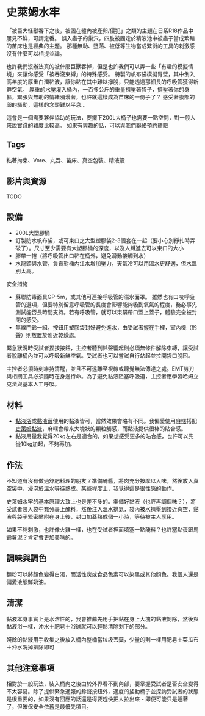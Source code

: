 史萊姆水牢
=====
「被巨大怪獸吞下之後，被困在體內被產卵/侵犯」之類的主題在日系R18作品中屢見不鮮，可謂定番。
誤入蟲子的巢穴，四肢被固定於精液池中被蟲子當成繁殖的苗床也是經典的主題。
那種無助、墮落、被低等生物當成繁衍的工具的刺激感沒有什麼可以相提並論。

也許我們沒辦法真的被什麼巨獸吞掉，但是也許我們可以弄一些「有趣的模擬情境」來讓你感受「被吞沒束縛」的特殊感受。
特製的帆布袋模擬胃壁，其中倒入高年度的厚重白濁黏液，讓你黏在其中難以掙脫，只能透過那細長的呼吸管獲得新鮮空氣。
厚重的水壓灌入桶內，一百多公斤的重量擠壓著袋子，擠壓著你的身軀，緊張與無助的情緒瀰漫著，也許就這樣成為苗床的一份子了？
感受著腹部的卵的騷動，這樣的念頭難以平息...

這會是一個需要夥伴協助的玩法，要擺下200L大桶子也需要一點空間，對一般人來說實踐的難度比較高。
如果有興趣的話，可以[與我們聯絡](http://stickysli.me/index.html#contact)預約體驗

## Tags

粘著拘束、Vore、丸吞、苗床、真空包裝、精液漬

## 影片與資源

TODO

## 設備

* 200L大塑膠桶
* 訂製防水帆布袋，或可束口之大型塑膠袋2-3個套在一起（要小心別掙扎時弄破了）。尺寸至少需要有大塑膠桶的深度，以及人蹲進去可以束口的大小
* 膠帶一捲（將呼吸管出口黏在桶外，避免滑動接觸到水）
* 水龍頭與水管，負責對桶內注水增加壓力，天氣冷可以用溫水更舒適，但水溫別太高。

安全措施

* 蘇聯防毒面具GP-5m，或其他可連接呼吸管的潛水面罩。 雖然也有口咬呼吸管的選項，但要特別留意呼吸管的長度會影響能夠吸到氧氣的程度，務必事先測試能否長時間支持。若有呼吸管，就可以束緊帶口蓋上蓋子，體驗完全被封閉的感受。
* 無線門鈴一組，按鈕用塑膠袋封好避免進水，由受試者握在手裡，室內機（鈴聲）則放置於附近乾燥處。

緊急狀況時受試者捏按按鈕，主控者聽到鈴聲響起則必須無條件解除束縛，讓受試者脫離桶內並可以呼吸新鮮空氣。受試者也可以嘗試自行站起並拉開袋口脫困。

主控者必須時刻維持清醒，並且不可遠離至視線或聽覺無法傳達之處。EMT剪刀與相關工具必須隨時在身邊待命。為了避免黏液阻塞呼吸道，主控者應學習哈姆立克法與基本人工呼吸。

## 材料

* [黏液浴](slime_bath.md)或[黏液繭](slime_cacoon.md)使用的黏液皆可，當然效果會略有不同。我偏愛使用[麻糬](http://stickysli.me/shop.html#starch-slime)搭配[史萊姆黏液](http://stickysli.me/shop.html#pva-slippy)，麻糬會帶來大塊狀的顆粒觸感，而黏液提供很棒的貼合感。
* 黏液用量我覺得20kg左右是適合的，如果想感受更多的貼合感，也許可以先從10kg加起，不夠再加。

## 作法

不知道有沒有做過舒肥料理的朋友？準備醃醬，將肉充分按摩以入味，然後放入真空袋中，浸泡於溫水等待熟成。某些程度上，我覺得這是很性感的動作。

史萊姆水牢的基本原理大致上也是差不多的。準備好黏液（也許再調個味？），將受試者裝入袋中充分裹上醃料，然後注入溫水排氣，袋內被水擠壓到接近真空，黏液與袋子緊密貼附在身上後，封口加蓋熟成個一小時，等待被主人享用。

如果不夠刺激，也許像火雞一樣，也在受試者裡面填塞一點醃料？也許塞點蛋跟馬鈴薯泥？肯定會更加美味的。

## 調味與調色

麵粉可以將顏色變得白濁，而活性炭或食品色素可以染黑或其他顏色。我個人還是偏愛液態鮮奶油。

## 清潔

黏液本身事實上是水溶性的，我會推薦先用手把黏在身上大塊的黏液剝除，然後與黏液浴一樣，沖水＋肥皂＋浴球就可以輕鬆清除剩下的部分。

殘餘的黏液用手收集之後放入桶內整桶當垃圾丟棄，少量的則一樣用肥皂＋菜瓜布＋沖水洗掉排除即可

## 其他注意事項

相對於一般玩法，裝入桶內之後由於外界看不到內部，要掌握受試者是否安全變得不太容易。除了提供緊急通報的鈴聲按鈕外，適度的搖動桶子並探詢受試者的狀態是很重要的，如果沒有回應的話還是得要趕快把人拉出來 - 即便可能只是睡著了，但確保安全依舊是最優先項目。